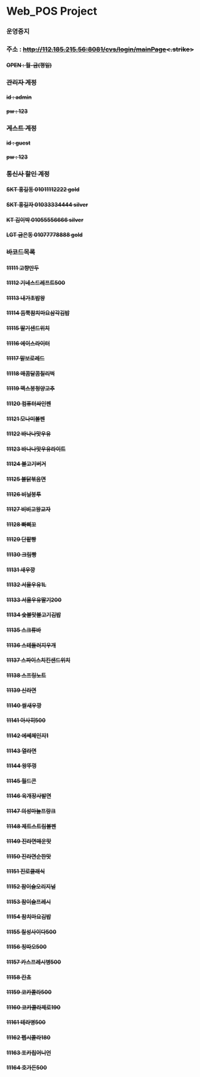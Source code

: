 <h1>Web_POS Project</h1>

<h3>운영중지</h3>
<h3> 주소 : <strike><a href="http://112.185.215.56:8081/cvs/login/mainPage" > http://112.185.215.56:8081/cvs/login/mainPage</a><.strike></h3>
<h4><strike>OPEN : 월-금(평일)</strike></h4>
<h3>관리자 계정</h3>
  <h4>id : admin</h4>
  <h4>pw : 123</h4>
           
<h3>게스트 계정</h3>
  <h4>id : guest</h4>
  <h4>pw : 123</h4>

<h3>통신사 할인 계정</h3>
<h4>SKT	홍길동	01011112222	gold</h4>
<h4>SKT	홍길자	01033334444	silver</h4>
<h4>KT	김이박	01055556666	silver</h4>
<h4>LGT	금은동	01077778888	gold</h4>

<h3>바코드목록</h3>
<h4>11111	고향만두</h4>
<h4>11112	기네스드레프트500</h4>
<h4>11113	내가초밥왕</h4>
<h4>11114	듬뿍참치마요삼각김밥</h4>
<h4>11115	딸기샌드위치</h4>
<h4>11116	에이스라이터</h4>
<h4>11117	말보로레드</h4>
<h4>11118	매콤달콤칠리벅</h4>
<h4>11119	맥스봉청양고추</h4>
<h4>11120	컴퓨터싸인펜</h4>
<h4>11121	모나미볼펜</h4>
<h4>11122	바나나맛우유</h4>
<h4>11123	바나나맛우유라이트</h4>
<h4>11124	불고기버거</h4>
<h4>11125	불닭볶음면</h4>
<h4>11126	비닐봉투</h4>
<h4>11127	비비고왕교자</h4>
<h4>11128	빠삐꼬</h4>
<h4>11129	단팥빵</h4>
<h4>11130	크림빵</h4>
<h4>11131	새우깡</h4>
<h4>11132	서울우유1L</h4>
<h4>11133	서울우유딸기200</h4>
<h4>11134	숯불맛불고기김밥</h4>
<h4>11135	스크류바</h4>
<h4>11136	스테들러지우개</h4>
<h4>11137	스파이스치킨샌드위치</h4>
<h4>11138	스프링노트</h4>
<h4>11139	신라면</h4>
<h4>11140	쌀새우깡</h4>
<h4>11141	아사히500</h4>
<h4>11142	에쎄체인지1</h4>
<h4>11143	열라면</h4>
<h4>11144	왕뚜껑</h4>
<h4>11145	월드콘</h4>
<h4>11146	육개장사발면</h4>
<h4>11147	의성마늘프랑크</h4>
<h4>11148	제트스트림볼펜</h4>
<h4>11149	진라면매운맛</h4>
<h4>11150	진라면순한맛</h4>
<h4>11151	진로클래식</h4>
<h4>11152	참이슬오리지널</h4>
<h4>11153	참이슬프레시</h4>
<h4>11154	참치마요김밥</h4>
<h4>11155	칠성사이다500</h4>
<h4>11156	칭따오500</h4>
<h4>11157	카스프레시병500</h4>
<h4>11158	칸쵸</h4>
<h4>11159	코카콜라500</h4>
<h4>11160	코카콜라제로190</h4>
<h4>11161	테라병500</h4>
<h4>11162	펩시콜라180</h4>
<h4>11163	포카칩어니언</h4>
<h4>11164	호가든500</h4>
